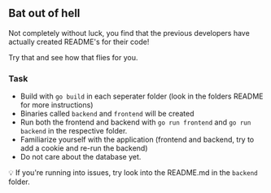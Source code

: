 ## Bat out of hell

Not completely without luck, you find that the previous developers have actually
    created README's for their code!

Try that and see how that flies for you.

### Task

- Build with `go build` in each seperater folder (look in the folders README for more instructions)
- Binaries called `backend` and `frontend` will be created
- Run both the frontend and backend with `go run frontend` and `go run backend` in the respective folder.
- Familiarize yourself with the application (frontend and backend, try to add a cookie and re-run the backend)
- Do not care about the database yet.

💡 If you're running into issues, try look into the README.md in the `backend` folder.
